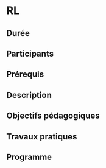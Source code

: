 # RL

## Durée

## Participants

## Prérequis

## Description

## Objectifs pédagogiques

## Travaux pratiques

## Programme
